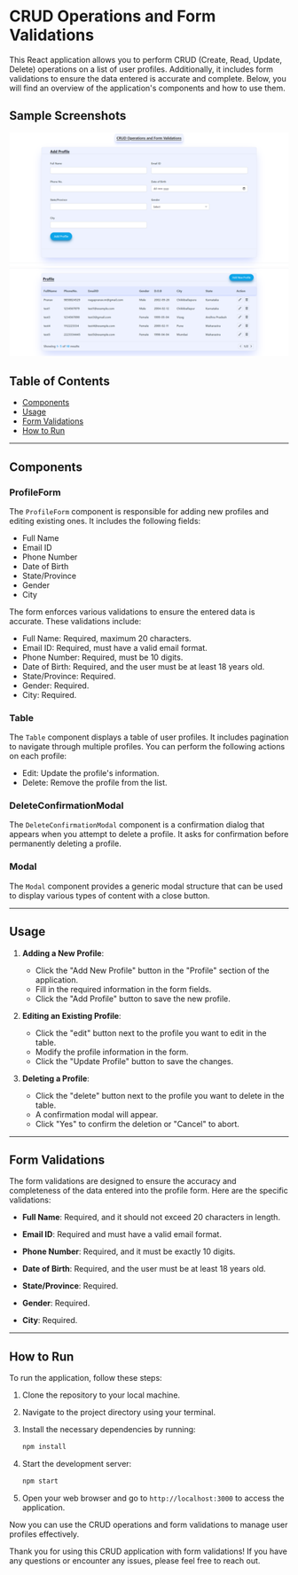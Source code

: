 # CRUD Operations and Form Validations

This React application allows you to perform CRUD (Create, Read, Update, Delete) operations on a list of user profiles. Additionally, it includes form validations to ensure the data entered is accurate and complete. Below, you will find an overview of the application's components and how to use them.

## Sample Screenshots
<img src="./public/screenshots/screenshot_01.png" alt="Alt Text">
<img src="./public/screenshots/screenshot_02.png" alt="Alt Text">


## Table of Contents
- [Components](#components)
- [Usage](#usage)
- [Form Validations](#form-validations)
- [How to Run](#how-to-run)

---

## Components

### ProfileForm

The `ProfileForm` component is responsible for adding new profiles and editing existing ones. It includes the following fields:

- Full Name
- Email ID
- Phone Number
- Date of Birth
- State/Province
- Gender
- City

The form enforces various validations to ensure the entered data is accurate. These validations include:

- Full Name: Required, maximum 20 characters.
- Email ID: Required, must have a valid email format.
- Phone Number: Required, must be 10 digits.
- Date of Birth: Required, and the user must be at least 18 years old.
- State/Province: Required.
- Gender: Required.
- City: Required.
  
### Table

The `Table` component displays a table of user profiles. It includes pagination to navigate through multiple profiles. You can perform the following actions on each profile:

- Edit: Update the profile's information.
- Delete: Remove the profile from the list.
  
### DeleteConfirmationModal

The `DeleteConfirmationModal` component is a confirmation dialog that appears when you attempt to delete a profile. It asks for confirmation before permanently deleting a profile.

### Modal

The `Modal` component provides a generic modal structure that can be used to display various types of content with a close button.

---

## Usage

1. **Adding a New Profile**:
   - Click the "Add New Profile" button in the "Profile" section of the application.
   - Fill in the required information in the form fields.
   - Click the "Add Profile" button to save the new profile.

2. **Editing an Existing Profile**:
   - Click the "edit" button next to the profile you want to edit in the table.
   - Modify the profile information in the form.
   - Click the "Update Profile" button to save the changes.

3. **Deleting a Profile**:
   - Click the "delete" button next to the profile you want to delete in the table.
   - A confirmation modal will appear.
   - Click "Yes" to confirm the deletion or "Cancel" to abort.

---

## Form Validations

The form validations are designed to ensure the accuracy and completeness of the data entered into the profile form. Here are the specific validations:

- **Full Name**: Required, and it should not exceed 20 characters in length.

- **Email ID**: Required and must have a valid email format.

- **Phone Number**: Required, and it must be exactly 10 digits.

- **Date of Birth**: Required, and the user must be at least 18 years old.

- **State/Province**: Required.

- **Gender**: Required.

- **City**: Required.

---

## How to Run

To run the application, follow these steps:

1. Clone the repository to your local machine.

2. Navigate to the project directory using your terminal.

3. Install the necessary dependencies by running:

   ```bash
   npm install
   ```

4. Start the development server:

   ```bash
   npm start
   ```

5. Open your web browser and go to `http://localhost:3000` to access the application.

Now you can use the CRUD operations and form validations to manage user profiles effectively.

Thank you for using this CRUD application with form validations! If you have any questions or encounter any issues, please feel free to reach out.
